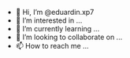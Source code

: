 - 👋 Hi, I’m @eduardin.xp7
- 👀 I’m interested in ...
- 🌱 I’m currently learning ...
- 💞️ I’m looking to collaborate on ...
- 📫 How to reach me ...

<!---
EDUARDODELA/EDUARDODELA is a ✨ special ✨ repository because its `README.md` (this file) appears on your GitHub profile.
You can click the Preview link to take a look at your changes.
--->
